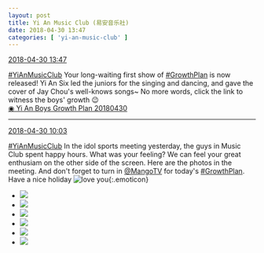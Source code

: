 ```yaml
---
layout: post
title: Yi An Music Club (易安音乐社)
date: 2018-04-30 13:47
categories: [ 'yi-an-music-club' ]
---
```


<div class="weibo-info">
  <a href="https://weibo.com/6094546964/GetxrBfFK">2018-04-30 13:47</a>
</div>

[#YiAnMusicClub](https://weibo.com/p/100808beae2e3e05b17b64f63ebedca39f19b2/super_index) Your long-waiting first show of [#GrowthPlan](https://weibo.com/p/100808fe7264e4339c41df171df3260846e152) is now released! Yi An Six led the juniors for the singing and dancing, and gave the cover of Jay Chou's well-knows songs~ No more words, click the link to witness the boys' growth :wink:  
[◉ Yi An Boys Growth Plan 20180430](https://www.mgtv.com/b/323322/4372863.html)

<!-- more -->

---

<div class="weibo-info">
  <a href="https://weibo.com/6094546964/Ges4i2e2j">2018-04-30 10:03</a>
</div>

[#YiAnMusicClub](https://weibo.com/p/100808beae2e3e05b17b64f63ebedca39f19b2/super_index) In the idol sports meeting yesterday, the guys in Music Club spent happy hours. What was your feeling? We can feel your great enthusiam on the other side of the screen. Here are the photos in the meeting. And don't forget to turn in [@MangoTV](https://weibo.com/hunantv) for today's [#GrowthPlan](https://weibo.com/p/100808fe7264e4339c41df171df3260846e152). Have a nice holiday ![love you](https://img.t.sinajs.cn/t4/appstyle/expression/ext/normal/f6/2018new_aini_org.png){:.emoticon}

<ul class="weibo-pic-list-2">
  <li class="weibo-pic">
    <a href="//wx2.sinaimg.cn/mw690/006Es64Aly1fqugdo7h10j32kw3vcb2d.jpg"><img src="//wx2.sinaimg.cn/thumb150/006Es64Aly1fqugdo7h10j32kw3vcb2d.jpg"/></a>
  </li>
  <li class="weibo-pic">
    <a href="//wx1.sinaimg.cn/mw690/006Es64Aly1fqugdr7mttj32kw3vc1l1.jpg"><img src="//wx1.sinaimg.cn/thumb150/006Es64Aly1fqugdr7mttj32kw3vc1l1.jpg"/></a>
  </li>
  <li class="weibo-pic">
    <a href="//wx4.sinaimg.cn/mw690/006Es64Aly1fqugdvlue7j32kw3vcu13.jpg"><img src="//wx4.sinaimg.cn/thumb150/006Es64Aly1fqugdvlue7j32kw3vcu13.jpg"/></a>
  </li>
  <li class="weibo-pic">
    <a href="//wx1.sinaimg.cn/mw690/006Es64Aly1fqugdzvfi6j32kw3vc4qv.jpg"><img src="//wx1.sinaimg.cn/thumb150/006Es64Aly1fqugdzvfi6j32kw3vc4qv.jpg"/></a>
  </li>
  <li class="weibo-pic">
    <a href="//wx2.sinaimg.cn/mw690/006Es64Aly1fquge223v1j32kw3vcb2b.jpg"><img src="//wx2.sinaimg.cn/thumb150/006Es64Aly1fquge223v1j32kw3vcb2b.jpg"/></a>
  </li>
  <li class="weibo-pic">
    <a href="//wx4.sinaimg.cn/mw690/006Es64Aly1fqugdlf1ljj32kw3vc4qr.jpg"><img src="//wx4.sinaimg.cn/thumb150/006Es64Aly1fqugdlf1ljj32kw3vc4qr.jpg"/></a>
  </li>
</ul>
